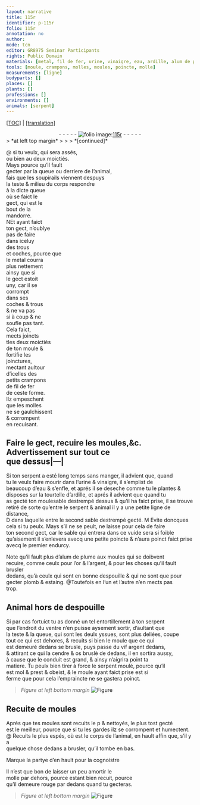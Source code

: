 ```yaml
---
layout: narrative
title: 115r
identifier: p-115r
folio: 115r
annotation: no
author:
mode: tcn
editor: GR8975 Seminar Participants
rights: Public Domain
materials: [metal, fil de fer, urine, vinaigre, eau, ardille, alum de plume, or, argent, plomb, estaing, vif argent, cendre, os bruslé]
tools: [moule, crampons, molles, moules, poincte, molle]
measurements: [ligne]
bodyparts: []
places: []
plants: []
professions: []
environments: []
animals: [serpent]
---
```


 <p><a href="{{ site.baseurl }}/normalized/">[TOC]</a> | <a href="{{ site.baseurl }}/texts/p-115r_tl/" target="_blank">[translation]</a></p><div class="folio" align="center">- - - - - <a href="http://gallica.bnf.fr/ark:/12148/btv1b10500001g/f235.image" target="_blank"><img src="https://cu-mkp.github.io/2017-workshop-edition/assets/photo-icon.png" alt="folio image: " style="display:inline-block; margin-bottom:-3px;"/>115r</a> - - - - - </div>  
> *at left top margin*
> 
> 
>  
*[continued]*
   
 @  si tu veulx, qui sera assés,<br/> ou bien au deux moictiés.<br/> Mays pource qu’il fault<br/> gecter par la queue ou derriere de l’animal,<br/> fais que les soupirails viennent despuys<br/> la teste & milieu du corps respondre<br/> à la dicte queue<br/> où se faict le<br/> gect, qui est le<br/> bout de la<br/> <span class="mu">mandorre</span>.<br/> <span class="del">N</span>Et ayant faict<br/> ton gect, n’oublye<br/> pas de faire<br/> dans iceluy<br/> des trous<br/> et <span class="del"><span class="ill"></span></span>coches, pource que<br/> le <span class="m">metal</span> courra<br/> plus nettement<br/> ainsy que si<br/> le gect estoit<br/> uny, car il se<br/> corrompt<br/> dans ses<br/> coches & trous<br/> & ne va pas<br/> si à coup & ne<br/> soufle pas ta<span class="exp">n</span>t.<br/> Cela faict,<br/> <span class="del">mects</span> joincts<br/> <span class="del">t</span>les deux moictiés<br/> de ton <span class="tl">moule</span> &<br/> fortifie les<br/> joinctures,<br/> mectant aultour<br/> d’icelles des<br/> petits <span class="tl">crampo<span class="exp">n</span>s</span><br/> de <span class="m">fil de fer</span><br/> de ceste forme.<br/> Ilz empeschent<br/> que les <span class="tl">molles</span><br/> ne se gaulchissent<br/> & corrompent<br/> en recuisant.
 
 
  

## <span class="del">Faire le gect, recuire les <span class="tl">moules</span>,&<span class="sup">c.</span></span><br/> Advertisseme<span class="exp">n</span>t sur tout ce<br/> que dessus|—|

 
Si ton <span class="al">serpent</span> a esté long temps sans manger, il advient que, quand<br/> tu le veulx faire mourir dans l’<span class="m">urine</span> & <span class="m">vinaigre</span>, il s’emplist de<br/> beaucoup d’<span class="m">eau</span> & s’enfle, et aprés il se deseche comme tu le plantes &<br/> disposes sur la tourtelle d’<span class="m">ardille</span>, et aprés il advient que quand tu<br/> as gecté ton <span class="del">moule</span>sable destrempé dessus & qu’il ha faict prise, il se trouve<br/> retiré de sorte qu’entre le <span class="al">serpent</span> & animal il y a une petite <span class="ms">ligne</span> de dista<span class="exp">n</span>ce,<br/> <span class="del">D</span> dans laquelle entre le second sable destrempé gecté. <span class="del">M</span> Evite doncques<br/> cela si tu peulx. Mays s’il ne se peult, ne laisse pour cela de faire<br/> ton second gect, car le sable qui entrera dans ce vuide sera si foible<br/> qu’aisem<span class="exp">ent</span> il s’enlevera avecq une petite <span class="tl">poincte</span> & n’aura poinct faict prise<br/> avecq le premier endurcy.
 
Note qu’il fault plus d’<span class="m">alum de plume</span> aux <span class="tl">moules</span> qui se doibvent<br/> recuire, co<span class="exp">mm</span>e ceulx pour l’<span class="m">or</span> & l’<span class="m">argent</span>, & pour les choses qu’il fault brusler<br/> dedans, qu’à ceulx qui sont en bonne despouille & qui ne sont que pour<br/> gecter <span class="m">plomb</span> & <span class="m">estaing</span>. @Toutefois en l’un et l’autre n’en mects pas<br/> trop.
 
 
  

## Animal hors de despouille

 
Si par cas fortuict tu as donné un tel entortillem<span class="exp">ent</span> à ton <span class="al">serpent</span><br/> que l’endroit du ventre n’en puisse aysem<span class="exp">ent</span> sortir, d’aultant que<br/> la teste & la queue, qui sont les deulx yssues, sont plus deliées, coupe<br/> tout ce qui est dehores, & recuits si bien le <span class="tl">moule</span> que ce qui<br/> est demeuré dedans se brusle, puys passe du <span class="m">vif argent</span> dedans,<br/> & attirant <span class="del">ce qui</span> la <span class="m">cendre</span> & <span class="m">os bruslé</span> de dedans, il en sortira aussy,<br/> à cause que le conduit est grand, & ainsy n’aigrira point ta<br/> matiere. Tu peulx bien tirer à force le <span class="al">serpent</span> moulé, pource qu’il<br/> est mol & prest & obeist, & le <span class="tl">moule</span> ayant faict prise est si<br/> ferme que pour cela l’empraincte ne se gastera poinct.
 
> *Figure*
> *at left bottom margin*
> <a href="https://drive.google.com/open?id=0B9-oNrvWdlO5aS1ZeHc2dGxJTE0" target="_blank"><img src="https://cu-mkp.github.io/GR8975-edition/assets/photo-icon.png" alt="Figure" style="display:inline-block; margin-bottom:-3px;"/></a>
 
 
  

## Recuite de <span class="tl">moules</span>

 
Aprés que tes <span class="tl">moules</span> sont recuits <span class="del">le p</span> & nettoyés, le plus tost gecté<br/> est le meilleur, pource que si tu les gardes ilz se corrompent et humectent. @ Recuits le plus espés, où est le corps de l’animal, en hault affin que, s’il y a<br/> quelque chose dedans a brusler, qu’il tombe en bas.
 
Marque la partye d’en hault pour la cognoistre
 
Il n’est que bon de laisser un peu amortir le<br/> <span class="tl">molle</span> par dehors, <span class="del">pource</span> esta<span class="exp">n</span>t bien recuit, pource<br/> qu’il demeure rouge par dedans quand tu gecteras.
 
> *Figure*
> *at left bottom margin*
> <a href="https://drive.google.com/open?id=0B9-oNrvWdlO5Xzg4WTZ2NFNkOHM" target="_blank"><img src="https://cu-mkp.github.io/GR8975-edition/assets/photo-icon.png" alt="Figure" style="display:inline-block; margin-bottom:-3px;"/></a>
 
 